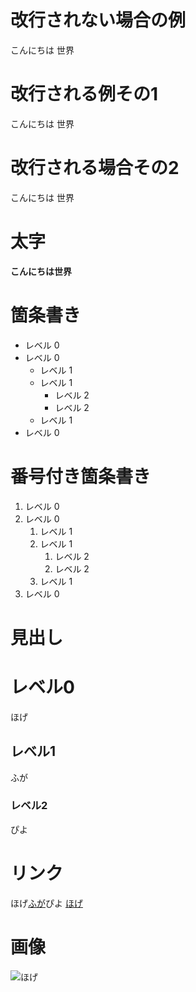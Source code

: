 
# 改行されない場合の例
こんにちは
世界
# 改行される例その1
こんにちは
世界
# 改行される場合その2
こんにちは
世界
# 太字
**こんにちは世界**
# 箇条書き
- レベル 0
- レベル 0
  - レベル 1
  - レベル 1
    - レベル 2
    - レベル 2
  - レベル 1
- レベル 0
# 番号付き箇条書き
1. レベル 0
1. レベル 0
   1. レベル 1
   1. レベル 1
      1. レベル 2
      1. レベル 2
   1. レベル 1
1. レベル 0
# 見出し
# レベル0
ほげ
## レベル1
ふが
### レベル2
ぴよ
# リンク
ほげ[ふが](https://sites.google.com/morijyobi.ac.jp/git/git%E3%81%AB%E3%82%88%E3%82%8B%E3%83%90%E3%83%BC%E3%82%B8%E3%83%A7%E3%83%B3%E7%AE%A1%E7%90%86/2-4-github-pages/2-4-2-%E3%83%9E%E3%83%BC%E3%82%AF%E3%83%80%E3%82%A6%E3%83%B3md%E3%83%95%E3%82%A1%E3%82%A4%E3%83%AB)ぴよ
[ほげ](https://sites.google.com/morijyobi.ac.jp/git/git%E3%81%AB%E3%82%88%E3%82%8B%E3%83%90%E3%83%BC%E3%82%B8%E3%83%A7%E3%83%B3%E7%AE%A1%E7%90%86/2-4-github-pages/2-4-2-%E3%83%9E%E3%83%BC%E3%82%AF%E3%83%80%E3%82%A6%E3%83%B3md%E3%83%95%E3%82%A1%E3%82%A4%E3%83%AB)
# 画像
![ほげ](img/jyobi.jpg)





